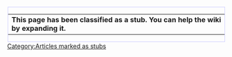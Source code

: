 <div style="float: left; border:solid #CCCCFF 1px; margin: 1px;">

|                                                                                     |
| ----------------------------------------------------------------------------------- |
| **This page has been classified as a stub. You can help the wiki by expanding it.** |

</div>

[Category:Articles marked as
stubs](Category:Articles_marked_as_stubs.md)
<!--[Category:Facilities](Category:Facilities.md)-->
